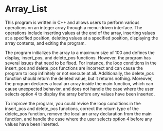 # Array_List

This program is written in C++ and allows users to perform various operations on an integer array through a menu-driven interface. The operations include inserting values at the end of the array, inserting values at a specified position, deleting values at a specified position, displaying the array contents, and exiting the program.

The program initializes the array to a maximum size of 100 and defines the display, insert_pos, and delete_pos functions. However, the program has several issues that need to be fixed. For instance, the loop conditions in the insert_pos and delete_pos functions are incorrect and can cause the program to loop infinitely or not execute at all. Additionally, the delete_pos function should return the deleted value, but it returns nothing. Moreover, the program declares a local arr array inside the main function, which can cause unexpected behavior, and does not handle the case where the user selects option 4 to display the array before any values have been inserted.

To improve the program, you could revise the loop conditions in the insert_pos and delete_pos functions, correct the return type of the delete_pos function, remove the local arr array declaration from the main function, and handle the case where the user selects option 4 before any values have been inserted.
